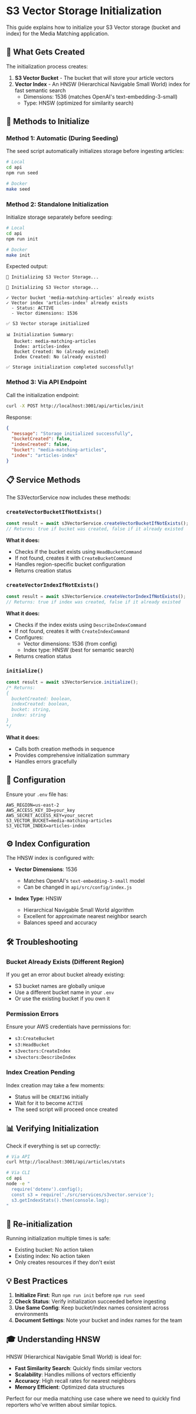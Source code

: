 # S3 Vector Storage Initialization

This guide explains how to initialize your S3 Vector storage (bucket and index) for the Media Matching application.

## 🎯 What Gets Created

The initialization process creates:

1. **S3 Vector Bucket** - The bucket that will store your article vectors
2. **Vector Index** - An HNSW (Hierarchical Navigable Small World) index for fast semantic search
   - Dimensions: 1536 (matches OpenAI's text-embedding-3-small)
   - Type: HNSW (optimized for similarity search)

## 🚀 Methods to Initialize

### Method 1: Automatic (During Seeding)

The seed script automatically initializes storage before ingesting articles:

```bash
# Local
cd api
npm run seed

# Docker
make seed
```

### Method 2: Standalone Initialization

Initialize storage separately before seeding:

```bash
# Local
cd api
npm run init

# Docker
make init
```

Expected output:
```
🚀 Initializing S3 Vector Storage...

🔧 Initializing S3 Vector storage...

✓ Vector bucket 'media-matching-articles' already exists
✓ Vector index 'articles-index' already exists
  - Status: ACTIVE
  - Vector dimensions: 1536

✅ S3 Vector storage initialized

📊 Initialization Summary:
   Bucket: media-matching-articles
   Index: articles-index
   Bucket Created: No (already existed)
   Index Created: No (already existed)

✅ Storage initialization completed successfully!
```

### Method 3: Via API Endpoint

Call the initialization endpoint:

```bash
curl -X POST http://localhost:3001/api/articles/init
```

Response:
```json
{
  "message": "Storage initialized successfully",
  "bucketCreated": false,
  "indexCreated": false,
  "bucket": "media-matching-articles",
  "index": "articles-index"
}
```

## 📋 Service Methods

The S3VectorService now includes these methods:

### `createVectorBucketIfNotExists()`

```javascript
const result = await s3VectorService.createVectorBucketIfNotExists();
// Returns: true if bucket was created, false if it already existed
```

**What it does:**
- Checks if the bucket exists using `HeadBucketCommand`
- If not found, creates it with `CreateBucketCommand`
- Handles region-specific bucket configuration
- Returns creation status

### `createVectorIndexIfNotExists()`

```javascript
const result = await s3VectorService.createVectorIndexIfNotExists();
// Returns: true if index was created, false if it already existed
```

**What it does:**
- Checks if the index exists using `DescribeIndexCommand`
- If not found, creates it with `CreateIndexCommand`
- Configures:
  - Vector dimensions: 1536 (from config)
  - Index type: HNSW (best for semantic search)
- Returns creation status

### `initialize()`

```javascript
const result = await s3VectorService.initialize();
/* Returns:
{
  bucketCreated: boolean,
  indexCreated: boolean,
  bucket: string,
  index: string
}
*/
```

**What it does:**
- Calls both creation methods in sequence
- Provides comprehensive initialization summary
- Handles errors gracefully

## 🔧 Configuration

Ensure your `.env` file has:

```env
AWS_REGION=us-east-2
AWS_ACCESS_KEY_ID=your_key
AWS_SECRET_ACCESS_KEY=your_secret
S3_VECTOR_BUCKET=media-matching-articles
S3_VECTOR_INDEX=articles-index
```

## ⚙️ Index Configuration

The HNSW index is configured with:

- **Vector Dimensions**: 1536
  - Matches OpenAI's `text-embedding-3-small` model
  - Can be changed in `api/src/config/index.js`

- **Index Type**: HNSW
  - Hierarchical Navigable Small World algorithm
  - Excellent for approximate nearest neighbor search
  - Balances speed and accuracy

## 🛠️ Troubleshooting

### Bucket Already Exists (Different Region)

If you get an error about bucket already existing:
- S3 bucket names are globally unique
- Use a different bucket name in your `.env`
- Or use the existing bucket if you own it

### Permission Errors

Ensure your AWS credentials have permissions for:
- `s3:CreateBucket`
- `s3:HeadBucket`
- `s3vectors:CreateIndex`
- `s3vectors:DescribeIndex`

### Index Creation Pending

Index creation may take a few moments:
- Status will be `CREATING` initially
- Wait for it to become `ACTIVE`
- The seed script will proceed once created

## 📊 Verifying Initialization

Check if everything is set up correctly:

```bash
# Via API
curl http://localhost:3001/api/articles/stats

# Via CLI
cd api
node -e "
  require('dotenv').config();
  const s3 = require('./src/services/s3vector.service');
  s3.getIndexStats().then(console.log);
"
```

## 🔄 Re-initialization

Running initialization multiple times is safe:
- Existing bucket: No action taken
- Existing index: No action taken
- Only creates resources if they don't exist

## 💡 Best Practices

1. **Initialize First**: Run `npm run init` before `npm run seed`
2. **Check Status**: Verify initialization succeeded before ingesting
3. **Use Same Config**: Keep bucket/index names consistent across environments
4. **Document Settings**: Note your bucket and index names for the team

## 🎓 Understanding HNSW

HNSW (Hierarchical Navigable Small World) is ideal for:
- **Fast Similarity Search**: Quickly finds similar vectors
- **Scalability**: Handles millions of vectors efficiently
- **Accuracy**: High recall rates for nearest neighbors
- **Memory Efficient**: Optimized data structures

Perfect for our media matching use case where we need to quickly find reporters who've written about similar topics.
